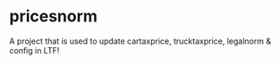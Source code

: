 # pricesnorm
A project that is used to update cartaxprice, trucktaxprice, legalnorm &amp; config in LTF!
